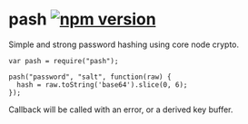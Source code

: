 # pash [![npm version](https://badge.fury.io/js/pash.png)](https://npmjs.org/package/pash)

Simple and strong password hashing using core node crypto.

```
var pash = require("pash");

pash("password", "salt", function(raw) {
  hash = raw.toString('base64').slice(0, 6);
});
```

Callback will be called with an error, or a derived key buffer.
